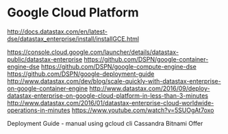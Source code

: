# Google Cloud Platform

http://docs.datastax.com/en/latest-dse/datastax_enterprise/install/installGCE.html

https://console.cloud.google.com/launcher/details/datastax-public/datastax-enterprise
https://github.com/DSPN/google-container-engine-dse
https://github.com/DSPN/google-compute-engine-dse
https://github.com/DSPN/google-deployment-guide
http://www.datastax.com/dev/blog/scale-quickly-with-datastax-enterprise-on-google-container-engine
http://www.datastax.com/2016/09/deploy-datastax-enterprise-on-google-cloud-platform-in-less-than-3-minutes
http://www.datastax.com/2016/01/datastax-enterprise-cloud-worldwide-operations-in-minutes
https://www.youtube.com/watch?v=5SUOgAt7oxo

Deployment Guide - manual using gcloud cli
Cassandra Bitnami Offer
